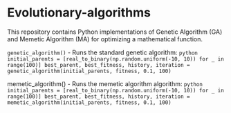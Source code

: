 # Evolutionary-algorithms
This repository contains Python implementations of Genetic Algorithm (GA) and Memetic Algorithm (MA) for optimizing a mathematical function.


`genetic_algorithm()` - Runs the standard genetic algorithm:
``python
initial_parents = [real_to_binary(np.random.uniform(-10, 10)) for _ in range(100)]
best_parent, best_fitness, history, iteration = genetic_algorithm(initial_parents, fitness, 0.1, 100)``

memetic_algorithm() - Runs the memetic algorithm algorithm:
``python
initial_parents = [real_to_binary(np.random.uniform(-10, 10)) for _ in range(100)]
best_parent, best_fitness, history, iteration = memetic_algorithm(initial_parents, fitness, 0.1, 100)``
